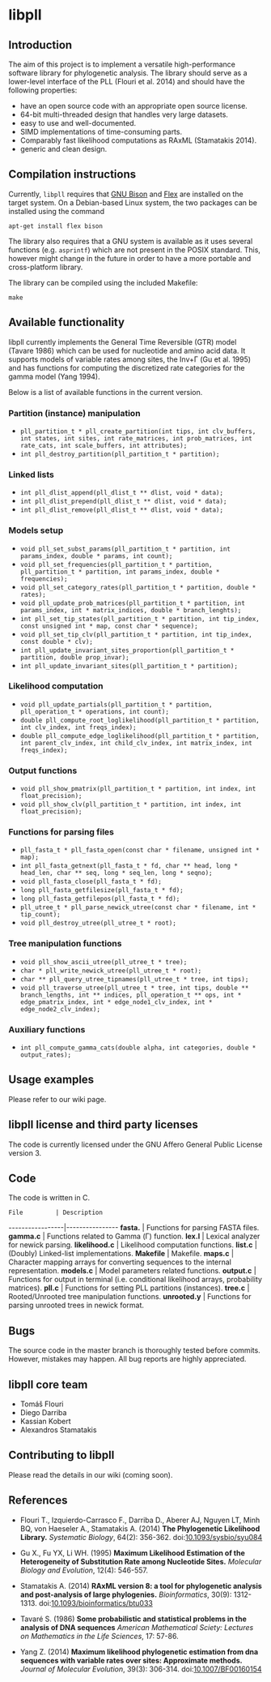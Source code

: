 # libpll

## Introduction

The aim of this project is to implement a versatile high-performance software
library for phylogenetic analysis. The library should serve as a lower-level
interface of the PLL (Flouri et al. 2014) and should have the following
properties:

* have an open source code with an appropriate open source license.
* 64-bit multi-threaded design that handles very large datasets.
* easy to use and well-documented.
* SIMD implementations of time-consuming parts.
* Comparably fast likelihood computations as RAxML (Stamatakis 2014).
* generic and clean design.

## Compilation instructions


Currently, `libpll` requires that [GNU Bison](http://www.gnu.org/software/bison/)
and [Flex](http://flex.sourceforge.net/) are installed on the target system. On
a Debian-based Linux system, the two packages can be installed using the command

`apt-get install flex bison`

The library also requires that a GNU system is available as it uses several
functions (e.g. `asprintf`) which are not present in the POSIX standard.
This, however might change in the future in order to have a more portable
and cross-platform library.

The library can be compiled using the included Makefile:

`make`

## Available functionality

libpll currently implements the General Time Reversible (GTR) model (Tavare
1986) which can be used for nucleotide and amino acid data. It supports models
of variable rates among sites, the Inv+&Gamma; (Gu et al. 1995) and has
functions for computing the discretized rate categories for the gamma model
(Yang 1994).

Below is a list of available functions in the current version.

### Partition (instance) manipulation

* `pll_partition_t * pll_create_partition(int tips, int clv_buffers, int states, int sites, int rate_matrices, int prob_matrices, int rate_cats, int scale_buffers, int attributes);`
* `int pll_destroy_partition(pll_partition_t * partition);`

### Linked lists

* `int pll_dlist_append(pll_dlist_t ** dlist, void * data);`
* `int pll_dlist_prepend(pll_dlist_t ** dlist, void * data);`
* `int pll_dlist_remove(pll_dlist_t ** dlist, void * data);`

### Models setup

* `void pll_set_subst_params(pll_partition_t * partition, int params_index, double * params, int count);`
* `void pll_set_frequencies(pll_partition_t * partition, pll_partition_t * partition, int params_index, double * frequencies);`
* `void pll_set_category_rates(pll_partition_t * partition, double * rates);`
* `void pll_update_prob_matrices(pll_partition_t * partition, int params_index, int * matrix_indices, double * branch_lenghts);`
* `int pll_set_tip_states(pll_partition_t * partition, int tip_index, const unsigned int * map, const char * sequence);`
* `void pll_set_tip_clv(pll_partition_t * partition, int tip_index, const double * clv);`
* `int pll_update_invariant_sites_proportion(pll_partition_t * partition, double prop_invar);`
* `int pll_update_invariant_sites(pll_partition_t * partition);`

### Likelihood computation

* `void pll_update_partials(pll_partition_t * partition, pll_operation_t * operations, int count);`
* `double pll_compute_root_loglikelihood(pll_partition_t * partition, int clv_index, int freqs_index);`
* `double pll_compute_edge_loglikelihood(pll_partition_t * partition, int parent_clv_index, int child_clv_index, int matrix_index, int freqs_index);`

### Output functions

* `void pll_show_pmatrix(pll_partition_t * partition, int index, int float_precision);`
* `void pll_show_clv(pll_partition_t * partition, int index, int float_precision);`

### Functions for parsing files

* `pll_fasta_t * pll_fasta_open(const char * filename, unsigned int * map);`
* `int pll_fasta_getnext(pll_fasta_t * fd, char ** head, long * head_len, char ** seq, long * seq_len, long * seqno);`
* `void pll_fasta_close(pll_fasta_t * fd);`
* `long pll_fasta_getfilesize(pll_fasta_t * fd);`
* `long pll_fasta_getfilepos(pll_fasta_t * fd);`
* `pll_utree_t * pll_parse_newick_utree(const char * filename, int * tip_count);`
* `void pll_destroy_utree(pll_utree_t * root);`

### Tree manipulation functions

* `void pll_show_ascii_utree(pll_utree_t * tree);`
* `char * pll_write_newick_utree(pll_utree_t * root);`
* `char ** pll_query_utree_tipnames(pll_utree_t * tree, int tips);`
* `void pll_traverse_utree(pll_utree_t * tree, int tips, double ** branch_lengths, int ** indices, pll_operation_t ** ops, int * edge_pmatrix_index, int * edge_node1_clv_index, int * edge_node2_clv_index);`

### Auxiliary functions

* `int pll_compute_gamma_cats(double alpha, int categories, double * output_rates);`

## Usage examples

Please refer to our wiki page.

## libpll license and third party licenses

The code is currently licensed under the GNU Affero General Public License version 3.

## Code

The code is written in C.

    File         | Description
-----------------|----------------
**fasta.**       | Functions for parsing FASTA files.
**gamma.c**      | Functions related to Gamma (&Gamma;) function.
**lex.l**        | Lexical analyzer for newick parsing.
**likelihood.c** | Likelihood computation functions.
**list.c**       | (Doubly) Linked-list implementations.
**Makefile**     | Makefile.
**maps.c**       | Character mapping arrays for converting sequences to the internal representation.
**models.c**     | Model parameters related functions.
**output.c**     | Functions for output in terminal (i.e. conditional likelihood arrays, probability matrices).
**pll.c**        | Functions for setting PLL partitions (instances).
**tree.c**       | Rooted/Unrooted tree manipulation functions.
**unrooted.y**   | Functions for parsing unrooted trees in newick format.

## Bugs

The source code in the master branch is thoroughly tested before commits.
However, mistakes may happen. All bug reports are highly appreciated.

## libpll core team

* Tom&aacute;&scaron; Flouri
* Diego Darriba
* Kassian Kobert
* Alexandros Stamatakis

## Contributing to libpll

Please read the details in our wiki (coming soon).

## References

* Flouri T., Izquierdo-Carrasco F., Darriba D., Aberer AJ, Nguyen LT, Minh BQ, von Haeseler A., Stamatakis A. (2014)
**The Phylogenetic Likelihood Library.**
*Systematic Biology*, 64(2): 356-362.
doi:[10.1093/sysbio/syu084](http://dx.doi.org/10.1093/sysbio/syu084)

* Gu X., Fu YX, Li WH. (1995)
**Maximum Likelihood Estimation of the Heterogeneity of Substitution Rate among Nucleotide Sites.**
*Molecular Biology and Evolution*, 12(4): 546-557.

* Stamatakis A. (2014)
**RAxML version 8: a tool for phylogenetic analysis and post-analysis of large phylogenies.**
*Bioinformatics*, 30(9): 1312-1313.
doi:[10.1093/bioinformatics/btu033](http://dx.doi.org/10.1093/bioinformatics/btu033)

* Tavar&eacute; S. (1986)
**Some probabilistic and statistical problems in the analysis of DNA sequences**
*American Mathematical Sciety: Lectures on Mathematics in the Life Sciences*, 17: 57-86.

* Yang Z. (2014)
**Maximum likelihood phylogenetic estimation from dna sequences with variable rates over sites: Approximate methods.**
*Journal of Molecular Evolution*, 39(3): 306-314.
doi:[10.1007/BF00160154](http://dx.doi.org/10.1007/BF00160154)
